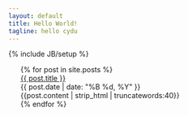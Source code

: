 ```yaml
---
layout: default 
title: Hello World!
tagline: hello cydu
---
```

{% include JB/setup %}

<ul class="posts">
    {% for post in site.posts %}
        <div class="title"><a href="{{ post.url }}">{{ post.title }}</a></div>
        <div class="date">{{ post.date | date: "%B %d, %Y" }}</div>
        <div class="extract">{{post.content | strip_html | truncatewords:40}}</div>
    {% endfor %}
</ul> 
